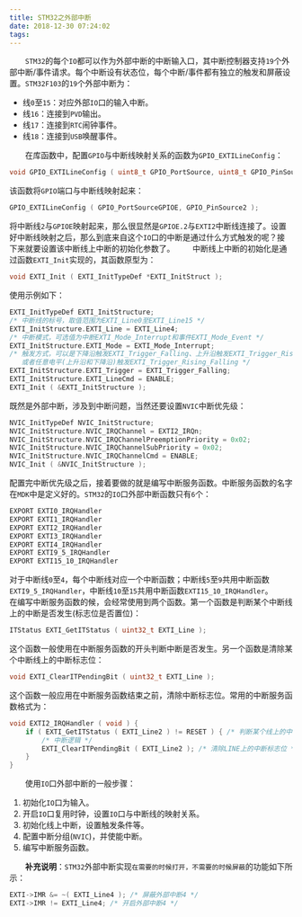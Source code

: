```yaml
---
title: STM32之外部中断
date: 2018-12-30 07:24:02
tags:
---
```

&emsp;&emsp;`STM32`的每个`IO`都可以作为外部中断的中断输入口，其中断控制器支持`19`个外部中断/事件请求。每个中断设有状态位，每个中断/事件都有独立的触发和屏蔽设置。`STM32F103`的`19`个外部中断为：

- 线`0`至`15`：对应外部`IO`口的输入中断。
- 线`16`：连接到`PVD`输出。
- 线`17`：连接到`RTC`闹钟事件。
- 线`18`：连接到`USB`唤醒事件。

&emsp;&emsp;在库函数中，配置`GPIO`与中断线映射关系的函数为`GPIO_EXTILineConfig`：

``` c
void GPIO_EXTILineConfig ( uint8_t GPIO_PortSource, uint8_t GPIO_PinSource );
```

该函数将`GPIO`端口与中断线映射起来：

``` c
GPIO_EXTILineConfig ( GPIO_PortSourceGPIOE, GPIO_PinSource2 );
```

将中断线`2`与`GPIOE`映射起来，那么很显然是`GPIOE.2`与`EXTI2`中断线连接了。设置好中断线映射之后，那么到底来自这个`IO`口的中断是通过什么方式触发的呢？接下来就要设置该中断线上中断的初始化参数了。
&emsp;&emsp;中断线上中断的初始化是通过函数`EXTI_Init`实现的，其函数原型为：

``` c
void EXTI_Init ( EXTI_InitTypeDef *EXTI_InitStruct );
```

使用示例如下：

``` c
EXTI_InitTypeDef EXTI_InitStructure;
/* 中断线的标号，取值范围为EXTI_Line0至EXTI_Line15 */
EXTI_InitStructure.EXTI_Line = EXTI_Line4;
/* 中断模式，可选值为中断EXTI_Mode_Interrupt和事件EXTI_Mode_Event */
EXTI_InitStructure.EXTI_Mode = EXTI_Mode_Interrupt;
/* 触发方式，可以是下降沿触发EXTI_Trigger_Falling、上升沿触发EXTI_Trigger_Rising
   或者任意电平(上升沿和下降沿)触发EXTI_Trigger_Rising_Falling */
EXTI_InitStructure.EXTI_Trigger = EXTI_Trigger_Falling;
EXTI_InitStructure.EXTI_LineCmd = ENABLE;
EXTI_Init ( &EXTI_InitStructure );
```

既然是外部中断，涉及到中断问题，当然还要设置`NVIC`中断优先级：

``` c
NVIC_InitTypeDef NVIC_InitStructure;
NVIC_InitStructure.NVIC_IRQChannel = EXTI2_IRQn;
NVIC_InitStructure.NVIC_IRQChannelPreemptionPriority = 0x02;
NVIC_InitStructure.NVIC_IRQChannelSubPriority = 0x02;
NVIC_InitStructure.NVIC_IRQChannelCmd = ENABLE;
NVIC_Init ( &NVIC_InitStructure );
```

配置完中断优先级之后，接着要做的就是编写中断服务函数。中断服务函数的名字在`MDK`中是定义好的。`STM32`的`IO`口外部中断函数只有`6`个：

``` c
EXPORT EXTI0_IRQHandler
EXPORT EXTI1_IRQHandler
EXPORT EXTI2_IRQHandler
EXPORT EXTI3_IRQHandler
EXPORT EXTI4_IRQHandler
EXPORT EXTI9_5_IRQHandler
EXPORT EXTI15_10_IRQHandler
```

对于中断线`0`至`4`，每个中断线对应一个中断函数；中断线`5`至`9`共用中断函数`EXTI9_5_IRQHandler`，中断线`10`至`15`共用中断函数`EXTI15_10_IRQHandler`。
&emsp;&emsp;在编写中断服务函数的候，会经常使用到两个函数。第一个函数是判断某个中断线上的中断是否发生(标志位是否置位)：

``` c
ITStatus EXTI_GetITStatus ( uint32_t EXTI_Line );
```

这个函数一般使用在中断服务函数的开头判断中断是否发生。另一个函数是清除某个中断线上的中断标志位：

``` c
void EXTI_ClearITPendingBit ( uint32_t EXTI_Line );
```

这个函数一般应用在中断服务函数结束之前，清除中断标志位。常用的中断服务函数格式为：

``` c
void EXTI2_IRQHandler ( void ) {
    if ( EXTI_GetITStatus ( EXTI_Line2 ) != RESET ) { /* 判断某个线上的中断是否发生 */
        /* 中断逻辑 */
        EXTI_ClearITPendingBit ( EXTI_Line2 ); /* 清除LINE上的中断标志位 */
    }
}
```

&emsp;&emsp;使用`IO`口外部中断的一般步骤：

1. 初始化`IO`口为输入。
2. 开启`IO`口复用时钟，设置`IO`口与中断线的映射关系。
3. 初始化线上中断，设置触发条件等。
4. 配置中断分组(`NVIC`)，并使能中断。
5. 编写中断服务函数。

&emsp;&emsp;**补充说明**：`STM32`外部中断实现`在需要的时候打开，不需要的时候屏蔽`的功能如下所示：

``` c
EXTI->IMR &= ~( EXTI_Line4 ); /* 屏蔽外部中断4 */
EXTI->IMR != EXTI_Line4; /* 开启外部中断4 */
```